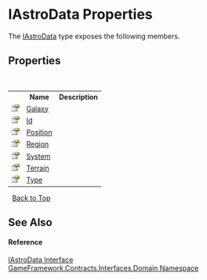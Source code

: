 # IAstroData Properties
 

The <a href="901b8fd2-a023-4b3f-6f85-7295c295e1c1">IAstroData</a> type exposes the following members.


## Properties
&nbsp;<table><tr><th></th><th>Name</th><th>Description</th></tr><tr><td>![Public property](media/pubproperty.gif "Public property")</td><td><a href="d4228260-48ed-80f4-15d2-be836697db4f">Galaxy</a></td><td /></tr><tr><td>![Public property](media/pubproperty.gif "Public property")</td><td><a href="e28f5eb5-ed57-3b29-e2c3-8961159b084d">Id</a></td><td /></tr><tr><td>![Public property](media/pubproperty.gif "Public property")</td><td><a href="8f947510-5f32-c1f8-a825-67b3bb30e277">Position</a></td><td /></tr><tr><td>![Public property](media/pubproperty.gif "Public property")</td><td><a href="e61cee00-6b04-a458-238f-fe33dafea620">Region</a></td><td /></tr><tr><td>![Public property](media/pubproperty.gif "Public property")</td><td><a href="e63ba83d-4cd8-518c-7f5e-bfce8b5591f9">System</a></td><td /></tr><tr><td>![Public property](media/pubproperty.gif "Public property")</td><td><a href="3ad7d2d3-61aa-278d-0136-4aacf098510c">Terrain</a></td><td /></tr><tr><td>![Public property](media/pubproperty.gif "Public property")</td><td><a href="792d97f8-47c6-cc47-fe43-80da7fb17b9b">Type</a></td><td /></tr></table>&nbsp;
<a href="#iastrodata-properties">Back to Top</a>

## See Also


#### Reference
<a href="901b8fd2-a023-4b3f-6f85-7295c295e1c1">IAstroData Interface</a><br /><a href="97793727-a889-e5c8-8761-77e24633e331">GameFramework.Contracts.Interfaces.Domain Namespace</a><br />
